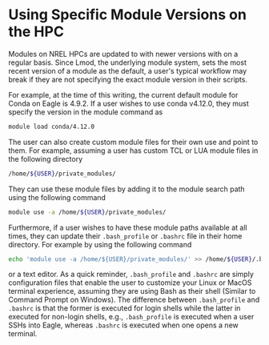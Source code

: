 # Using Specific Module Versions on the HPC

Modules on NREL HPCs are updated to with newer versions with on a regular basis.
Since Lmod, the underlying module system, sets the most recent version of a module as the default, a user's typical workflow may break if they are not specifying the exact module version in their scripts.

For example, at the time of this writing, the current default module for Conda on Eagle is 4.9.2.
If a user wishes to use conda v4.12.0, they must specify the version in the module command as

```bash
module load conda/4.12.0
```

The user can also create custom module files for their own use and point to them.
For example, assuming a user has custom TCL or LUA module files in the following directory

```bash
/home/${USER}/private_modules/
```

They can use these module files by adding it to the module search path using the following command

```bash
module use -a /home/${USER}/private_modules/
```

Furthermore, if a user wishes to have these module paths available at all times, they can update their `.bash_profile` or `.bashrc` file in their home directory. For example by using the following command

```bash
echo 'module use -a /home/${USER}/private_modules/' >> /home/${USER}/.bash_profile
```

or a text editor.
As a quick reminder, `.bash_profile` and `.bashrc` are simply configuration files that enable the user to customize your Linux or MacOS terminal experience, assuming they are using Bash as their shell (Similar to Command Prompt on Windows).
The difference between `.bash_profile` and `.bashrc` is that the former is executed for login shells while the latter in executed for non-login shells, e.g., `.bash_profile` is executed when a user SSHs into Eagle, whereas `.bashrc` is executed when one opens a new terminal.